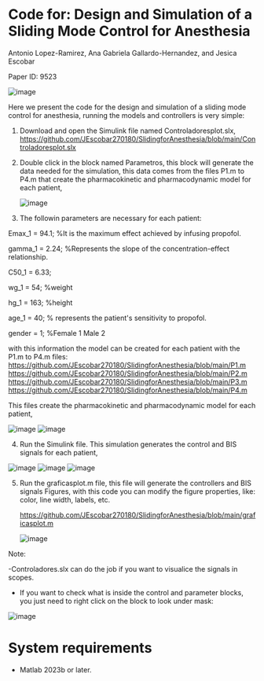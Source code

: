 # Code for: Design and Simulation of a Sliding Mode Control for Anesthesia



Antonio Lopez-Ramirez, Ana Gabriela Gallardo-Hernandez, and Jesica Escobar

Paper ID: 9523

![image](https://github.com/user-attachments/assets/d0945dce-dd9d-4eae-ade4-6c99f28abcfe)

Here we present the code for the design and simulation of a sliding mode control for anesthesia, running the models and controllers is very simple:
1. Download and open the Simulink file named Controladoresplot.slx,
   https://github.com/JEscobar270180/SlidingforAnesthesia/blob/main/Controladoresplot.slx
   
2. Double click in the block named Parametros, this block will generate the data needed for the simulation, this data comes from the files P1.m to P4.m that create the pharmacokinetic and pharmacodynamic model for each patient,

   ![image](https://github.com/user-attachments/assets/bbb142a7-afed-48af-9b58-2b932d9740db)

3.  The followin parameters are necessary for each patient:
   
Emax_1 = 94.1; %It is the maximum effect achieved by infusing propofol.

gamma_1 = 2.24; %Represents the slope of the concentration-effect relationship.

C50_1 = 6.33;

wg_1 = 54; %weight

hg_1 = 163; %height

age_1 = 40; % represents the patient's sensitivity to propofol.

gender = 1; %Female 1 Male 2

with this information the model can be created for each patient with the P1.m to P4.m files: 
https://github.com/JEscobar270180/SlidingforAnesthesia/blob/main/P1.m
https://github.com/JEscobar270180/SlidingforAnesthesia/blob/main/P2.m
https://github.com/JEscobar270180/SlidingforAnesthesia/blob/main/P3.m
https://github.com/JEscobar270180/SlidingforAnesthesia/blob/main/P4.m

This files create the pharmacokinetic and pharmacodynamic model for each patient,

![image](https://github.com/user-attachments/assets/2b5611b8-7a88-484d-b35c-fcda9af60845)
![image](https://github.com/user-attachments/assets/ddd11082-499b-4db1-b1dc-8eee785dc7b1)



4.  Run the Simulink file. This simulation generates the control and BIS signals for each patient,

  ![image](https://github.com/user-attachments/assets/a04dcd88-078a-461a-8578-bbe9c60a3a1d)
  ![image](https://github.com/user-attachments/assets/26d810f7-31c3-47cc-a892-f0de0b312552)
  ![image](https://github.com/user-attachments/assets/df2acfbd-6b16-46f8-bc47-83c4d3f6cd20)



  
5. Run the graficasplot.m file, this file will generate the controllers and BIS signals Figures, with this code you can modify the figure properties, like: color, line width, labels, etc.
   
   https://github.com/JEscobar270180/SlidingforAnesthesia/blob/main/graficasplot.m
   
    ![image](https://github.com/user-attachments/assets/cd47c31e-3a4f-4187-ae6d-70ef7a6c511b)

  Note: 
  
  -Controladores.slx can do the job if you want to visualice the signals in scopes.
  
  - If you want to check what is inside the control and parameter blocks, you just need to right click on the block to look under mask:

![image](https://github.com/user-attachments/assets/85f6dd21-e2a1-41a0-9126-b63d22c52824)


# System requirements

- Matlab 2023b or later. 



 



